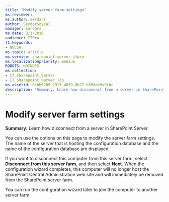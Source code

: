 ```yaml
---
title: "Modify server farm settings"
ms.reviewer: 
ms.author: serdars
author: SerdarSoysal
manager: serdars
ms.date: 3/1/2018
audience: ITPro
f1.keywords:
- NOCSH
ms.topic: article
ms.service: sharepoint-server-itpro
ms.localizationpriority: medium
ROBOTS: NOINDEX
ms.collection:
- IT_Sharepoint_Server
- IT_Sharepoint_Server_Top
ms.assetid: 8cbb6209-2917-4039-8b27-b998de9a9c0c
description: "Summary: Learn how disconnect from a server in SharePoint Server."
---
```


# Modify server farm settings

 **Summary:** Learn how disconnect from a server in SharePoint Server. 
  
You can use the options on this page to modify the server farm settings. The name of the server that is hosting the configuration database and the name of the configuration database are displayed.
  
If you want to disconnect this computer from this server farm, select **Disconnect from this server farm**, and then select **Next**. When the configuration wizard completes, this computer will no longer host the SharePoint Central Administration web site and will immediately be removed from the SharePoint server farm. 
  
You can run the configuration wizard later to join the computer to another server farm.
  

